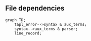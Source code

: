 <!--
Part of the TAPL project, under the Apache License v2.0 with LLVM
Exceptions. See /LICENSE for license information.
SPDX-License-Identifier: Apache-2.0 WITH LLVM-exception
-->


## File dependencies


```mermaid
graph TD;
    tapl_error-->syntax & aux_terms;
    syntax-->aux_terms & parser;
    line_record;
```
